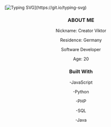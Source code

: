[![Typing SVG](https://readme-typing-svg.herokuapp.com?color=%23ED1DF7&center=true&vCenter=true&multiline=true&width=1000&height=80&lines=Welcome+to+my+Profile.;I'm+a+Developer.)](https://git.io/typing-svg)

<h3 align=center>ABOUT ME</h3>
  <p align=center>Nickname: Creator Viktor</p>
  <p align=center>Residence: Germany</p>
  <p align=center>Software Developer</p>
  <p align=center>Age: 20</p>
<h3 align=center>Built With</h3>
  <p align=center>-JavaScript</p>
  <p align=center>-Python</p>
  <p align=center>-PHP</p>
  <p align=center>-SQL</p>
  <p align=center>-Java</p>
  
<!---
CreatorViktor/CreatorViktor is a ✨ special ✨ repository because its `README.md` (this file) appears on your GitHub profile.
You can click the Preview link to take a look at your changes.
--->
